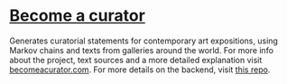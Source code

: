 # [Become a curator](http://becomeacurator.com)

Generates curatorial statements for contemporary art expositions, using Markov chains and texts from galleries around the world. For more info about the project, text sources and a more detailed explanation visit [becomeacurator.com](http://becomeacurator.com). For more details on the backend, visit [this repo](https://github.com/jjcastro/markov-curatorial-generator).
